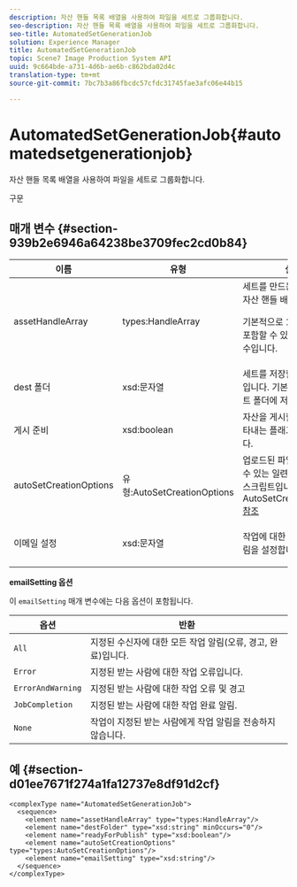 ```yaml
---
description: 자산 핸들 목록 배열을 사용하여 파일을 세트로 그룹화합니다.
seo-description: 자산 핸들 목록 배열을 사용하여 파일을 세트로 그룹화합니다.
seo-title: AutomatedSetGenerationJob
solution: Experience Manager
title: AutomatedSetGenerationJob
topic: Scene7 Image Production System API
uuid: 9c664bde-a731-4d6b-ae6b-c862bda02d4c
translation-type: tm+mt
source-git-commit: 7bc7b3a86fbcdc57cfdc31745fae3afc06e44b15

---
```



# AutomatedSetGenerationJob{#automatedsetgenerationjob}

자산 핸들 목록 배열을 사용하여 파일을 세트로 그룹화합니다.

구문

## 매개 변수 {#section-939b2e6946a64238be3709fec2cd0b84}

<table id="table_0E031B2014B646BDA2A94D7E0B55DD5B"> 
 <thead> 
  <tr> 
   <th colname="col1" class="entry"> 이름 </th> 
   <th colname="col2" class="entry"> 유형 </th> 
   <th colname="col3" class="entry"> 설명 </th> 
  </tr> 
 </thead>
 <tbody> 
  <tr> 
   <td colname="col1"> <span class="codeph"> assetHandleArray <span class="varname"></span></span> </td> 
   <td colname="col2"> <span class="codeph"> types:HandleArray</span> </td> 
   <td colname="col3">세트를 만드는 데 사용되는 자산 핸들 배열입니다. <p>기본적으로 1000은 배열에 포함할 수 있는 최대 자산 수입니다. </p></td> 
  </tr> 
  <tr> 
   <td colname="col1"> <span class="codeph"> <span class="varname"> dest</span> 폴더 </span> </td> 
   <td colname="col2"> <span class="codeph"> xsd:문자열</span> </td> 
   <td colname="col3"> 세트를 저장할 폴더의 경로입니다. 기본적으로 회사 루트 폴더에 저장됩니다. </td> 
  </tr> 
  <tr> 
   <td colname="col1"> <span class="codeph"> 게시 <span class="varname"> 준비</span></span> </td> 
   <td colname="col2"> <span class="codeph"> xsd:boolean</span> </td> 
   <td colname="col3"> 자산을 게시할지 여부를 나타내는 플래그를 설정합니다. </td> 
  </tr> 
  <tr> 
   <td colname="col1"> <span class="codeph"> <span class="varname"> autoSetCreationOptions</span></span> </td> 
   <td colname="col2"> <span class="codeph"> 유형:AutoSetCreationOptions</span> </td> 
   <td colname="col3">업로드된 파일에서 실행할 수 있는 일련의 집합 생성 스크립트입니다. AutoSetCreationOptions <a href="../../types/c-data-types/r-auto-set-creation-options.md#reference-58b42b39e53345aeb87cd1adc864e7ff" format="dita" scope="local"> 참조</a></td> 
  </tr> 
  <tr> 
   <td colname="col1"> <span class="codeph"> 이메일 <span class="varname"> 설정</span></span> </td> 
   <td colname="col2"> <span class="codeph"> xsd:문자열</span> </td> 
   <td colname="col3"> <p>작업에 대한 자동 이메일 알림을 설정합니다. </p> </td> 
  </tr> 
 </tbody> 
</table>

**emailSetting 옵션**

이 `emailSetting` 매개 변수에는 다음 옵션이 포함됩니다.

| 옵션 | 반환 |
|---|---|
| `All` | 지정된 수신자에 대한 모든 작업 알림(오류, 경고, 완료)입니다. |
| `Error` | 지정된 받는 사람에 대한 작업 오류입니다. |
| `ErrorAndWarning` | 지정된 받는 사람에 대한 작업 오류 및 경고 |
| `JobCompletion` | 지정된 받는 사람에 대한 작업 완료 알림. |
| `None` | 작업이 지정된 받는 사람에게 작업 알림을 전송하지 않습니다. |

## 예 {#section-d01ee7671f274a1fa12737e8df91d2cf}

```
<complexType name="AutomatedSetGenerationJob">
  <sequence>
    <element name="assetHandleArray" type="types:HandleArray"/>
    <element name="destFolder" type="xsd:string" minOccurs="0"/>
    <element name="readyForPublish" type="xsd:boolean"/>
    <element name="autoSetCreationOptions" type="types:AutoSetCreationOptions"/>
    <element name="emailSetting" type="xsd:string"/>
  </sequence>
</complexType>
```

